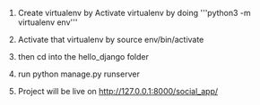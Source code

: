 1. Create virtualenv by Activate virtualenv by doing '''python3 -m virtualenv env'''

2. Activate that virtualenv by source env/bin/activate
3. then cd into the hello_django folder
4. run  python manage.py runserver

5. Project will be live on http://127.0.0.1:8000/social_app/

